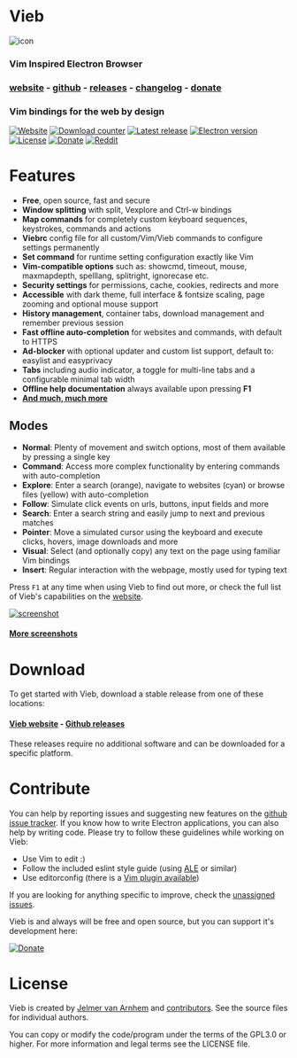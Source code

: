 Vieb
====

![icon](app/img/icons/128x128.png)

### Vim Inspired Electron Browser

### [website](https://vieb.dev) - [github](https://github.com/Jelmerro/Vieb) - [releases](https://github.com/Jelmerro/Vieb/releases) - [changelog](CHANGELOG.md) - [donate](https://ko-fi.com/Jelmerro)

### Vim bindings for the web by design

[![Website](https://img.shields.io/static/v1?label=website&message=vieb.dev&color=f5002e&style=flat-square)](https://vieb.dev)
[![Download counter](https://img.shields.io/github/downloads/Jelmerro/Vieb/total?style=flat-square)](https://github.com/Jelmerro/Vieb/releases)
[![Latest release](https://img.shields.io/github/v/release/Jelmerro/Vieb?sort=semver&style=flat-square)](https://github.com/Jelmerro/Vieb/releases/latest)
[![Electron version](https://img.shields.io/github/package-json/dependency-version/Jelmerro/Vieb/dev/electron?style=flat-square)](https://github.com/electron/electron)
[![License](https://img.shields.io/github/license/Jelmerro/Vieb?style=flat-square)](https://github.com/Jelmerro/Vieb/blob/master/LICENSE)
[![Donate](https://img.shields.io/static/v1?label=ko-fi&message=donate&color=red&logo=ko-fi&style=flat-square)](https://ko-fi.com/Jelmerro)
[![Reddit](https://img.shields.io/reddit/subreddit-subscribers/vieb?style=social)](httsp://reddit.com/r/vieb)

# Features

- __Free__, open source, fast and secure
- __Window splitting__ with split, Vexplore and Ctrl-w bindings
- __Map commands__ for completely custom keyboard sequences, keystrokes, commands and actions
- __Viebrc__ config file for all custom/Vim/Vieb commands to configure settings permanently
- __Set command__ for runtime setting configuration exactly like Vim
- __Vim-compatible options__ such as: showcmd, timeout, mouse, maxmapdepth, spelllang, splitright, ignorecase etc.
- __Security settings__ for permissions, cache, cookies, redirects and more
- __Accessible__ with dark theme, full interface & fontsize scaling, page zooming and optional mouse support
- __History management__, container tabs, download management and remember previous session
- __Fast offline auto-completion__ for websites and commands, with default to HTTPS
- __Ad-blocker__ with optional updater and custom list support, default to: easylist and easyprivacy
- __Tabs__ including audio indicator, a toggle for multi-line tabs and a configurable minimal tab width
- __Offline help documentation__ always available upon pressing __F1__
- __[And much, much more](https://vieb.dev/features)__

## Modes

- __Normal__: Plenty of movement and switch options, most of them available by pressing a single key
- __Command__: Access more complex functionality by entering commands with auto-completion
- __Explore__: Enter a search (orange), navigate to websites (cyan) or browse files (yellow) with auto-completion
- __Follow__: Simulate click events on urls, buttons, input fields and more
- __Search__: Enter a search string and easily jump to next and previous matches
- __Pointer__: Move a simulated cursor using the keyboard and execute clicks, hovers, image downloads and more
- __Visual__: Select (and optionally copy) any text on the page using familiar Vim bindings
- __Insert__: Regular interaction with the webpage, mostly used for typing text

Press `F1` at any time when using Vieb to find out more,
or check the full list of Vieb's capabilities on the [website](https://vieb.dev/features).

[![screenshot](https://vieb.dev/img/1.png)](https://vieb.dev/screenshots)

#### [More screenshots](https://vieb.dev/screenshots)

# Download

To get started with Vieb, download a stable release from one of these locations:

#### [Vieb website](https://vieb.dev/download) - [Github releases](https://github.com/Jelmerro/Vieb/releases)

These releases require no additional software and can be downloaded for a specific platform.

# Contribute

You can help by reporting issues and suggesting new features on the [github issue tracker](https://github.com/Jelmerro/Vieb/issues).
If you know how to write Electron applications, you can also help by writing code.
Please try to follow these guidelines while working on Vieb:

- Use Vim to edit :)
- Follow the included eslint style guide (using [ALE](https://github.com/dense-analysis/ale) or similar)
- Use editorconfig (there is a [Vim plugin available](https://github.com/editorconfig/editorconfig-vim))

If you are looking for anything specific to improve,
check the [unassigned issues](https://github.com/Jelmerro/Vieb/issues?q=is%3Aissue+is%3Aopen+no%3Aassignee).

Vieb is and always will be free and open source, but you can support it's development here:

[![Donate](https://img.shields.io/static/v1?label=ko-fi&message=donate&color=red&logo=ko-fi&style=flat-square)](https://ko-fi.com/Jelmerro)

# License

Vieb is created by [Jelmer van Arnhem](https://github.com/Jelmerro) and [contributors](https://github.com/Jelmerro/Vieb/graphs/contributors).
See the source files for individual authors.

You can copy or modify the code/program under the terms of the GPL3.0 or higher.
For more information and legal terms see the LICENSE file.
